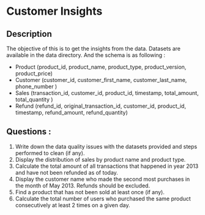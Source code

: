 # Customer Insights

## Description

The objective of this is to get the insights from the data. Datasets are available in the data directory. And the schema is as following :
- Product (product_id, product_name, product_type, product_version, product_price)
- Customer (customer_id, customer_first_name, customer_last_name, phone_number )
- Sales (transaction_id, customer_id, product_id, timestamp, total_amount, total_quantity ) 
- Refund (refund_id, original_transaction_id, customer_id, product_id, timestamp, refund_amount, refund_quantity)

## Questions :
1. Write down the data quality issues with the datasets provided and steps performed to clean (if any).
2. Display the distribution of sales by product name and product type.
3. Calculate the total amount of all transactions that happened in year 2013 and have not been refunded as of today.
4. Display the customer name who made the second most purchases in the month of May 2013. Refunds should be excluded.
5. Find a product that has not been sold at least once (if any).
6. Calculate the total number of users who purchased the same product consecutively at least 2 times on a given day.